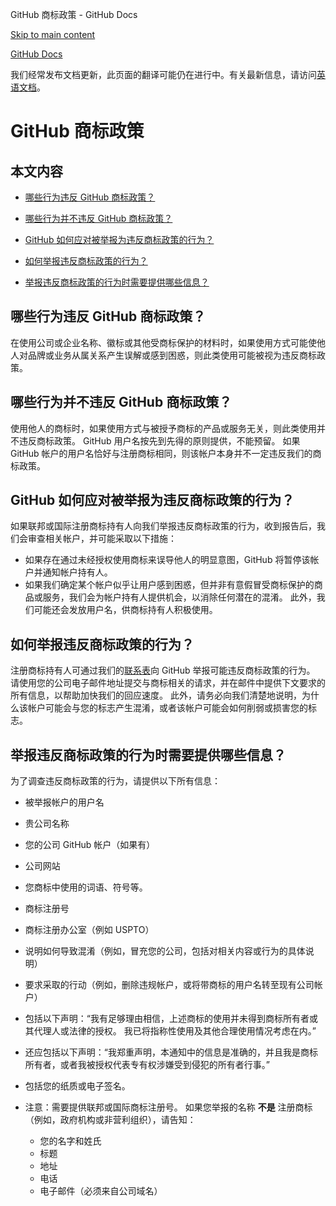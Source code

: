 GitHub 商标政策 - GitHub Docs

[Skip to main content](#main-content)

[](/zh)[GitHub Docs](/zh)

我们经常发布文档更新，此页面的翻译可能仍在进行中。有关最新信息，请访问[英语文档](/en)。

GitHub 商标政策
==========

本文内容
----------

* [哪些行为违反 GitHub 商标政策？](#what-is-a-github-trademark-policy-violation)

* [哪些行为并不违反 GitHub 商标政策？](#what-is-not-a-github-trademark-policy-violation)

* [GitHub 如何应对被举报为违反商标政策的行为？](#how-does-github-respond-to-reported-trademark-policy-violations)

* [如何举报违反商标政策的行为？](#how-do-i-report-a-trademark-policy-violation)

* [举报违反商标政策的行为时需要提供哪些信息？](#what-information-is-required-when-reporting-trademark-policy-violations)

[](#what-is-a-github-trademark-policy-violation)哪些行为违反 GitHub 商标政策？
----------

在使用公司或企业名称、徽标或其他受商标保护的材料时，如果使用方式可能使他人对品牌或业务从属关系产生误解或感到困惑，则此类使用可能被视为违反商标政策。

[](#what-is-not-a-github-trademark-policy-violation)哪些行为并不违反 GitHub 商标政策？
----------

使用他人的商标时，如果使用方式与被授予商标的产品或服务无关，则此类使用并不违反商标政策。 GitHub 用户名按先到先得的原则提供，不能预留。 如果 GitHub 帐户的用户名恰好与注册商标相同，则该帐户本身并不一定违反我们的商标政策。

[](#how-does-github-respond-to-reported-trademark-policy-violations)GitHub 如何应对被举报为违反商标政策的行为？
----------

如果联邦或国际注册商标持有人向我们举报违反商标政策的行为，收到报告后，我们会审查相关帐户，并可能采取以下措施：

* 如果存在通过未经授权使用商标来误导他人的明显意图，GitHub 将暂停该帐户并通知帐户持有人。
* 如果我们确定某个帐户似乎让用户感到困惑，但并非有意假冒受商标保护的商品或服务，我们会为帐户持有人提供机会，以消除任何潜在的混淆。 此外，我们可能还会发放用户名，供商标持有人积极使用。

[](#how-do-i-report-a-trademark-policy-violation)如何举报违反商标政策的行为？
----------

注册商标持有人可通过我们的[联系表](https://support.github.com/contact?tags=docs-trademark)向 GitHub 举报可能违反商标政策的行为。 请使用您的公司电子邮件地址提交与商标相关的请求，并在邮件中提供下文要求的所有信息，以帮助加快我们的回应速度。 此外，请务必向我们清楚地说明，为什么该帐户可能会与您的标志产生混淆，或者该帐户可能会如何削弱或损害您的标志。

[](#what-information-is-required-when-reporting-trademark-policy-violations)举报违反商标政策的行为时需要提供哪些信息？
----------

为了调查违反商标政策的行为，请提供以下所有信息：

* 被举报帐户的用户名

* 贵公司名称

* 您的公司 GitHub 帐户（如果有）

* 公司网站

* 您商标中使用的词语、符号等。

* 商标注册号

* 商标注册办公室（例如 USPTO）

* 说明如何导致混淆（例如，冒充您的公司，包括对相关内容或行为的具体说明）

* 要求采取的行动（例如，删除违规帐户，或将带商标的用户名转至现有公司帐户）

* 包括以下声明：“我有足够理由相信，上述商标的使用并未得到商标所有者或其代理人或法律的授权。 我已将指称性使用及其他合理使用情况考虑在内。”

* 还应包括以下声明：“我郑重声明，本通知中的信息是准确的，并且我是商标所有者，或者我被授权代表专有权涉嫌受到侵犯的所有者行事。”

* 包括您的纸质或电子签名。

* 注意：需要提供联邦或国际商标注册号。 如果您举报的名称 **不是** 注册商标（例如，政府机构或非营利组织），请告知：

  * 您的名字和姓氏
  * 标题
  * 地址
  * 电话
  * 电子邮件（必须来自公司域名）
